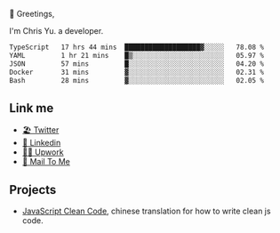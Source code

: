 👋 Greetings, 

I'm Chris Yu. a developer. 


<!--START_SECTION:waka-->

```txt
TypeScript   17 hrs 44 mins  ███████████████████▓░░░░░   78.08 %
YAML         1 hr 21 mins    █▒░░░░░░░░░░░░░░░░░░░░░░░   05.97 %
JSON         57 mins         █░░░░░░░░░░░░░░░░░░░░░░░░   04.20 %
Docker       31 mins         ▓░░░░░░░░░░░░░░░░░░░░░░░░   02.31 %
Bash         28 mins         ▓░░░░░░░░░░░░░░░░░░░░░░░░   02.05 %
```

<!--END_SECTION:waka-->

## Link me

- [🏖️ Twitter](https://twitter.com/yuetong3yu)
- [🧳 Linkedin](https://www.linkedin.com/in/yuetong3yu)
- [👨‍💻 Upwork](https://www.upwork.com/freelancers/~019f5d35fda67374fb)
- [📧 Mail To Me](mailto:yuetong3yu@gmail.com)


## Projects 

- [JavaScript Clean Code](https://js-clean-code-cn.vercel.app/), chinese translation for how to write clean js code.
